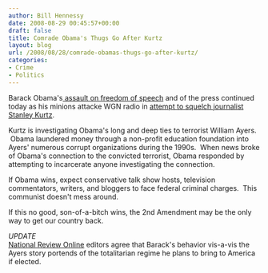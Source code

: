```yaml
---
author: Bill Hennessy
date: 2008-08-29 00:45:57+00:00
draft: false
title: Comrade Obama's Thugs Go After Kurtz
layout: blog
url: /2008/08/28/comrade-obamas-thugs-go-after-kurtz/
categories:
- Crime
- Politics
---
```


Barack Obama's[ assault on freedom of speech](https://gatewaypundit.blogspot.com/2008/08/conservative-stanley-kurtz-targeted-by.html) and of the press continued today as his minions attacke WGN radio in [attempt to squelch journalist Stanley Kurtz](https://michellemalkin.com/). 

Kurtz is investigating Obama's long and deep ties to terrorist William Ayers.  Obama laundered money through a non-profit education foundation into Ayers' numerous corrupt organizations during the 1990s.  When news broke of Obama's connection to the convicted terrorist, Obama responded by attempting to incarcerate anyone investigating the connection.

If Obama wins, expect conservative talk show hosts, television commentators, writers, and bloggers to face federal criminal charges.  This communist doesn't mess around.  

If this no good, son-of-a-bitch wins, the 2nd Amendment may be the only way to get our country back.

*UPDATE*  
[National Review Online](https://article.nationalreview.com/?q=MmUwOTllNmMzZDNlMTljMGFmY2JkZTllYmQyOTY0ODY=) editors agree that Barack's behavior vis-a-vis the Ayers story portends of the totalitarian regime he plans to bring to America if elected.  
